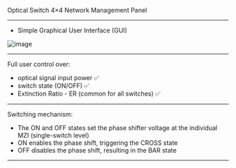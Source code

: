 Optical Switch 4×4 Network Management Panel 
____________________________________________________________________________________________________________

- Simple Graphical User Interface (GUI)

![image](https://github.com/user-attachments/assets/04fa41e6-02bf-464e-8055-249e860c0268)

____________________________________________________________________________________________________________

Full user control over:
- optical signal input power ✅
- switch state (ON/OFF) ✅
- Extinction Ratio - ER (common for all switches) ✅
____________________________________________________________________________________________________________

Switching mechanism:
- The ON and OFF states set the phase shifter voltage at the individual MZI (single-switch level)
- ON enables the phase shift, triggering the CROSS state
- OFF disables the phase shift, resulting in the BAR state

____________________________________________________________________________________________________________
